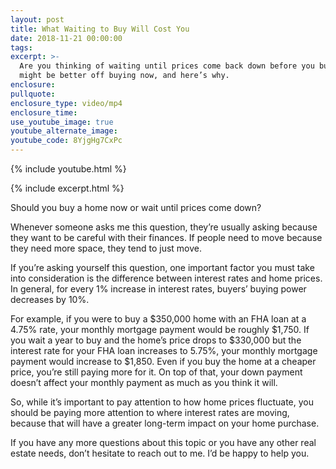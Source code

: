 ```yaml
---
layout: post
title: What Waiting to Buy Will Cost You
date: 2018-11-21 00:00:00
tags:
excerpt: >-
  Are you thinking of waiting until prices come back down before you buy? You
  might be better off buying now, and here’s why.
enclosure:
pullquote:
enclosure_type: video/mp4
enclosure_time:
use_youtube_image: true
youtube_alternate_image:
youtube_code: 8YjgHg7CxPc
---
```

{% include youtube.html %}

{% include excerpt.html %}

Should you buy a home now or wait until prices come down?

Whenever someone asks me this question, they’re usually asking because they want to be careful with their finances. If people need to move because they need more space, they tend to just move. &nbsp;

If you’re asking yourself this question, one important factor you must take into consideration is the difference between interest rates and home prices. In general, for every 1% increase in interest rates, buyers’ buying power decreases by 10%.

For example, if you were to buy a $350,000 home with an FHA loan at a 4.75% rate, your monthly mortgage payment would be roughly $1,750. If you wait a year to buy and the home’s price drops to $330,000 but the interest rate for your FHA loan increases to 5.75%, your monthly mortgage payment would increase to $1,850. Even if you buy the home at a cheaper price, you’re still paying more for it. On top of that, your down payment doesn’t affect your monthly payment as much as you think it will.

So, while it’s important to pay attention to how home prices fluctuate, you should be paying more attention to where interest rates are moving, because that will have a greater long-term impact on your home purchase.

If you have any more questions about this topic or you have any other real estate needs, don’t hesitate to reach out to me. I’d be happy to help you.
